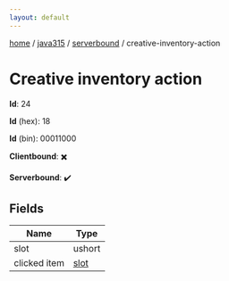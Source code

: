 ```yaml
---
layout: default
---
```


[home](/)  /  [java315](/protocol/java315)  /  [serverbound](/protocol/java315/serverbound)  /  creative-inventory-action

# Creative inventory action

**Id**: 24

**Id** (hex): 18

**Id** (bin): 00011000

**Clientbound**: ✖️

**Serverbound**: ✔️

## Fields

Name | Type
---|---
slot | ushort
clicked item | [slot](/protocol/java315/types/slot)

